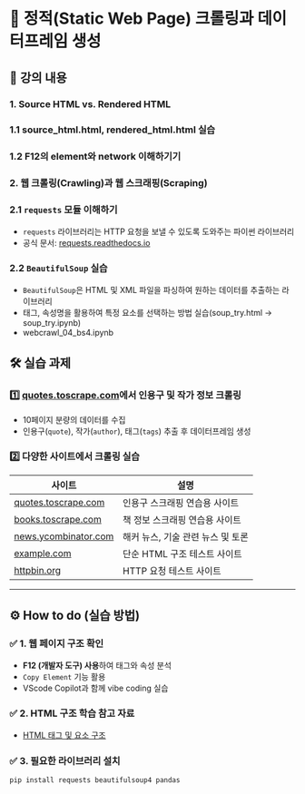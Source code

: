 # 📌 정적(Static Web Page) 크롤링과 데이터프레임 생성

## 🏫 강의 내용

### 1. Source HTML vs. Rendered HTML 
### 1.1 source_html.html, rendered_html.html 실습
### 1.2 F12의 element와 network 이해하기기

### 2. 웹 크롤링(Crawling)과 웹 스크래핑(Scraping)

### 2.1 `requests` 모듈 이해하기
- `requests` 라이브러리는 HTTP 요청을 보낼 수 있도록 도와주는 파이썬 라이브러리
- 공식 문서: [requests.readthedocs.io](https://requests.readthedocs.io/en/latest/)

### 2.2 `BeautifulSoup` 실습
- `BeautifulSoup`은 HTML 및 XML 파일을 파싱하여 원하는 데이터를 추출하는 라이브러리
- 태그, 속성명을 활용하여 특정 요소를 선택하는 방법 실습(soup_try.html -> soup_try.ipynb)
- webcrawl_04_bs4.ipynb

## 🛠 실습 과제

### 1️⃣ [quotes.toscrape.com](https://quotes.toscrape.com/)에서 인용구 및 작가 정보 크롤링
- 10페이지 분량의 데이터를 수집
- 인용구(`quote`), 작가(`author`), 태그(`tags`) 추출 후 데이터프레임 생성

### 2️⃣ 다양한 사이트에서 크롤링 실습
| 사이트 | 설명 |
|--------|-----|
| [quotes.toscrape.com](https://quotes.toscrape.com) | 인용구 스크래핑 연습용 사이트 |
| [books.toscrape.com](https://books.toscrape.com) | 책 정보 스크래핑 연습용 사이트 |
| [news.ycombinator.com](https://news.ycombinator.com) | 해커 뉴스, 기술 관련 뉴스 및 토론 |
| [example.com](https://example.com) | 단순 HTML 구조 테스트 사이트 |
| [httpbin.org](https://httpbin.org) | HTTP 요청 테스트 사이트 |

---

## ⚙️ How to do (실습 방법)

### ✅ 1. 웹 페이지 구조 확인
- **F12 (개발자 도구) 사용**하여 태그와 속성 분석
- `Copy Element` 기능 활용
- VScode Copilot과 함께 vibe coding 실습

### ✅ 2. HTML 구조 학습 참고 자료
- [HTML 태그 및 요소 구조](https://www.tcpschool.com/html/html_intro_elementStructure)

### ✅ 3. 필요한 라이브러리 설치
```bash
pip install requests beautifulsoup4 pandas

